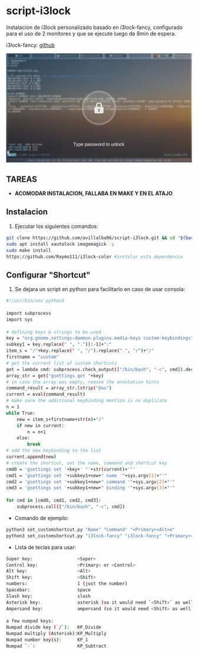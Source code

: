 # script-i3lock

Instalacion de i3lock personalizado basado en i3lock-fancy, configurado para el uso de 2 monitores y que se ejecute luego de 8min de espera.

i3lock-fancy: [github](https://github.com/meskarune/i3lock-fancy)

![screen shot of lockscreen](screenshot.png)

## **TAREAS**

* **ACOMODAR INSTALACION, FALLABA EN MAKE Y EN EL ATAJO**

## Instalacion

1. Ejecutar los siguientes comandos:

```bash
git clone https://github.com/avillalba96/script-i3lock.git && cd "$(basename "$_" .git)"
sudo apt install xautolock imagemagick -y
sudo make install
https://github.com/Raymo111/i3lock-color #instalar esta dependencia
```

## Configurar "Shortcut"

1. Se dejara un script en python para facilitarlo en caso de usar consola:

```bash
#!/usr/bin/env python3

import subprocess
import sys

# defining keys & strings to be used
key = "org.gnome.settings-daemon.plugins.media-keys custom-keybindings"
subkey1 = key.replace(" ", ".")[:-1]+":"
item_s = "/"+key.replace(" ", "/").replace(".", "/")+"/"
firstname = "custom"
# get the current list of custom shortcuts
get = lambda cmd: subprocess.check_output(["/bin/bash", "-c", cmd]).decode("utf-8")
array_str = get("gsettings get "+key)
# in case the array was empty, remove the annotation hints
command_result = array_str.lstrip("@as")
current = eval(command_result)
# make sure the additional keybinding mention is no duplicate
n = 1
while True:
    new = item_s+firstname+str(n)+"/"
    if new in current:
        n = n+1
    else:
        break
# add the new keybinding to the list
current.append(new)
# create the shortcut, set the name, command and shortcut key
cmd0 = 'gsettings set '+key+' "'+str(current)+'"'
cmd1 = 'gsettings set '+subkey1+new+" name '"+sys.argv[1]+"'"
cmd2 = 'gsettings set '+subkey1+new+" command '"+sys.argv[2]+"'"
cmd3 = 'gsettings set '+subkey1+new+" binding '"+sys.argv[3]+"'"

for cmd in [cmd0, cmd1, cmd2, cmd3]:
    subprocess.call(["/bin/bash", "-c", cmd])
```

* Comando de ejemplo:

```python
python3 set_customshortcut.py "Name" "Command" "<Primary><Alt>e"
python3 set_customshortcut.py "i3lock-fancy" "i3lock-fancy" "<Primary><Alt>e"
```

* Lista de teclas para usar:

```bash
Super key:                 <Super>
Control key:               <Primary> or <Control>
Alt key:                   <Alt>
Shift key:                 <Shift>
numbers:                   1 (just the number)
Spacebar:                  space
Slash key:                 slash
Asterisk key:              asterisk (so it would need `<Shift>` as well)
Ampersand key:             ampersand (so it would need <Shift> as well)

a few numpad keys:
Numpad divide key (`/`):   KP_Divide
Numpad multiply (Asterisk):KP_Multiply
Numpad number key(s):      KP_1
Numpad `-`:                KP_Subtract
```
